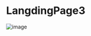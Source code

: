 # LangdingPage3
![image](https://github.com/Thuandiepbt1707/LandingPage3/assets/75620455/5450c5d1-1513-4f2d-a9f7-8803cf48ec34)
